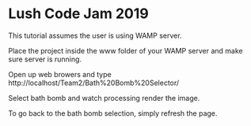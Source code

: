 # Lush Code Jam 2019

This tutorial assumes the user is using WAMP server.

Place the project inside the www folder of your WAMP server and make sure server is running. 

Open up web browers and type http://localhost/Team2/Bath%20Bomb%20Selector/

Select bath bomb and watch processing render the image.

To go back to the bath bomb selection, simply refresh the page.
